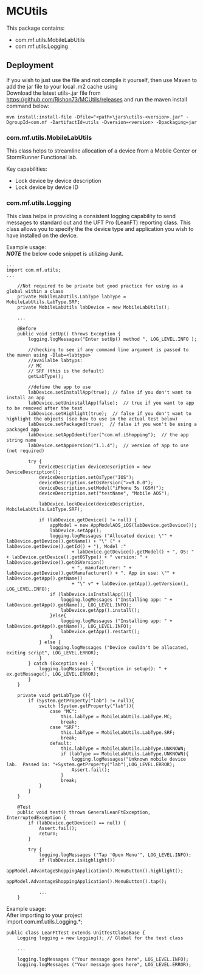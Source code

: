 # MCUtils
This package contains:
* com.mf.utils.MobileLabUtils
* com.mf.utils.Logging

## Deployment
If you wish to just use the file and not compile it yourself, then use Maven to add the jar file to your local .m2 cache using<br>
Download the latest utils-<version>.jar file from https://github.com/Rishon73/MCUtils/releases and run the maven install command below:<br>
```
mvn install:install-file -Dfile="<path>\jars\utils-<version>.jar" -DgroupId=com.mf -DartifactId=utils -Dversion=<version> -Dpackaging=jar
```

### com.mf.utils.MobileLabUtils
This class helps to streamline allocation of a device from a Mobile Center or StormRunner Functional lab.

Key capabilities:
* Lock device by device description
* Lock device by device ID

### com.mf.utils.Logging
This class helps in providing a consistent logging capability to send messages to standard out and the UFT Pro (LeanFT) reporting class.
This class allows you to specify the the device type and application you wish to have installed on the device.

Example usage:<br>
***NOTE*** the below code snippet is utilizing Junit.
```
...
import com.mf.utils;
...

    //Not required to be private but good practice for using as a global within a class
    private MobileLabUtils.LabType labType = MobileLabUtils.LabType.SRF;
    private MobileLabUtils labDevice = new MobileLabUtils();

    ...

    @Before
    public void setUp() throws Exception {
        logging.logMessages("Enter setUp() method ", LOG_LEVEL.INFO );

        //checking to see if any command line argument is passed to the maven using -Dlab=<labtype>
        //availalbe labtyps:
        // MC
        // SRF (this is the default)
        getLabType();

        //define the app to use
        labDevice.setInstallApp(true); // false if you don't want to install an app
        labDevice.setUninstallApp(false);  // true if you want to app to be removed after the test
        labDevice.setHighlight(true);  // false if you don't want to highlight the objects (see how to use in the actual test below)
        labDevice.setPackaged(true);  // false if you won't be using a packaged app
        labDevice.setAppIdentifier("com.mf.iShopping");  // the app string name
        labDevice.setAppVersion("1.1.4");  // version of app to use (not required)

        try {
            DeviceDescription deviceDescription = new DeviceDescription();
            deviceDescription.setOsType("IOS");
            deviceDescription.setOsVersion(">=9.0.0");
            deviceDescription.setModel("iPhone 5s (GSM)");
            deviceDescription.set("testName", "Mobile AOS");

            labDevice.lockDevice(deviceDescription, MobileLabUtils.LabType.SRF);

            if (labDevice.getDevice() != null) {
                appModel = new AppModelAOS_iOS(labDevice.getDevice());
                labDevice.setApp();
                logging.logMessages ("Allocated device: \"" + labDevice.getDevice().getName() + "\" (" + labDevice.getDevice().getId() + "), Model :"
                        + labDevice.getDevice().getModel() + ", OS: " + labDevice.getDevice().getOSType() + " version: " + labDevice.getDevice().getOSVersion()
                        + ", manufacturer: " + labDevice.getDevice().getManufacturer() + ". App in use: \"" + labDevice.getApp().getName()
                        + "\" v" + labDevice.getApp().getVersion(), LOG_LEVEL.INFO);
                if (labDevice.isInstallApp()){
                    logging.logMessages ("Installing app: " + labDevice.getApp().getName(), LOG_LEVEL.INFO);
                    labDevice.getApp().install();
                }else{
                    logging.logMessages ("Installing app: " + labDevice.getApp().getName(), LOG_LEVEL.INFO);
                    labDevice.getApp().restart();
                }
            } else {
                logging.logMessages ("Device couldn't be allocated, exiting script", LOG_LEVEL.ERROR);
            }
        } catch (Exception ex) {
            logging.logMessages ("Exception in setup(): " + ex.getMessage(), LOG_LEVEL.ERROR);
        }
    }

    private void getLabType (){
        if (System.getProperty("lab") != null){
            switch (System.getProperty("lab")){
                case "MC":
                    this.labType = MobileLabUtils.LabType.MC;
                    break;
                case "SRF":
                    this.labType = MobileLabUtils.LabType.SRF;
                    break;
                default:
                    this.labType = MobileLabUtils.LabType.UNKNOWN;
                    if (labType == MobileLabUtils.LabType.UNKNOWN){
                        logging.logMessages("Unknown mobile device lab.  Passed in: "+System.getProperty("lab"),LOG_LEVEL.ERROR);
                        Assert.fail();
                    }
                    break;
            }
        }
    }

    @Test
    public void test() throws GeneralLeanFtException, InterruptedException {
        if (labDevice.getDevice() == null) {
            Assert.fail();
            return;
        }

        try {
            logging.logMessages ("Tap 'Open Menu'", LOG_LEVEL.INFO);
            if (labDevice.isHighlight())
                appModel.AdvantageShoppingApplication().MenuButton().highlight();
            appModel.AdvantageShoppingApplication().MenuButton().tap();

            ...
    }
```

Example usage:<br>
After importing to your project<br>
import com.mf.utils.Logging.*;
```
public class LeanFtTest extends UnitTestClassBase {
    Logging logging = new Logging(); // Global for the test class

    ...

    logging.logMessages ("Your message goes here", LOG_LEVEL.INFO);
    logging.logMessages ("Your message goes here", LOG_LEVEL.ERROR);
```
